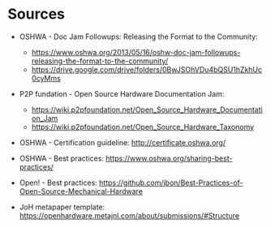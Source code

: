 # Sources

* OSHWA - Doc Jam Followups: Releasing the Format to the Community:
  * https://www.oshwa.org/2013/05/16/oshw-doc-jam-followups-releasing-the-format-to-the-community/
  * https://drive.google.com/drive/folders/0BwJSOhVDu4bQSU1hZkhUc0cyMms

* P2P fundation - Open Source Hardware Documentation Jam:
  * https://wiki.p2pfoundation.net/Open_Source_Hardware_Documentation_Jam
  * https://wiki.p2pfoundation.net/Open_Source_Hardware_Taxonomy

* OSHWA - Certification guideline:  http://certificate.oshwa.org/

* OSHWA - Best practices: https://www.oshwa.org/sharing-best-practices/

* Open! - Best practices: https://github.com/jbon/Best-Practices-of-Open-Source-Mechanical-Hardware

* JoH metapaper template: https://openhardware.metajnl.com/about/submissions/#Structure